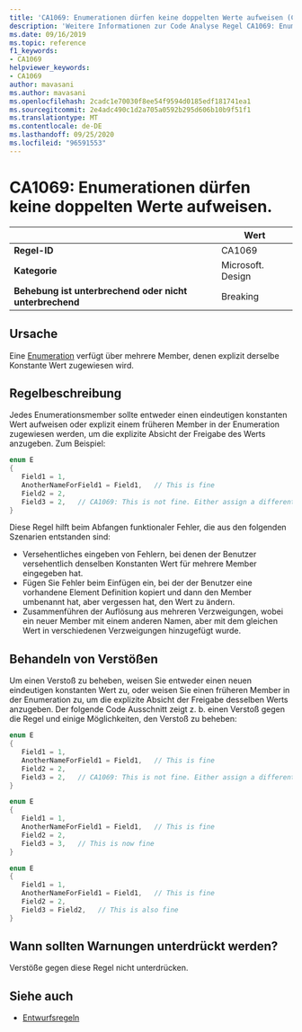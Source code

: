 ```yaml
---
title: 'CA1069: Enumerationen dürfen keine doppelten Werte aufweisen (Code Analyse)'
description: 'Weitere Informationen zur Code Analyse Regel CA1069: Enumerationen dürfen keine doppelten Werte aufweisen.'
ms.date: 09/16/2019
ms.topic: reference
f1_keywords:
- CA1069
helpviewer_keywords:
- CA1069
author: mavasani
ms.author: mavasani
ms.openlocfilehash: 2cadc1e70030f8ee54f9594d0185edf181741ea1
ms.sourcegitcommit: 2e4adc490c1d2a705a0592b295d606b10b9f51f1
ms.translationtype: MT
ms.contentlocale: de-DE
ms.lasthandoff: 09/25/2020
ms.locfileid: "96591553"
---
```

# <a name="ca1069-enums-should-not-have-duplicate-values"></a>CA1069: Enumerationen dürfen keine doppelten Werte aufweisen.

| | Wert |
|-|-|
| **Regel-ID** |CA1069|
| **Kategorie** |Microsoft. Design|
| **Behebung ist unterbrechend oder nicht unterbrechend** |Breaking|

## <a name="cause"></a>Ursache

Eine [Enumeration](../../../csharp/language-reference/builtin-types/enum.md) verfügt über mehrere Member, denen explizit derselbe Konstante Wert zugewiesen wird.

## <a name="rule-description"></a>Regelbeschreibung

Jedes Enumerationsmember sollte entweder einen eindeutigen konstanten Wert aufweisen oder explizit einem früheren Member in der Enumeration zugewiesen werden, um die explizite Absicht der Freigabe des Werts anzugeben. Zum Beispiel:

```csharp
enum E
{
   Field1 = 1,
   AnotherNameForField1 = Field1,   // This is fine
   Field2 = 2,
   Field3 = 2,   // CA1069: This is not fine. Either assign a different constant value or 'Field2' to indicate explicit intent of sharing value.
}
```

Diese Regel hilft beim Abfangen funktionaler Fehler, die aus den folgenden Szenarien entstanden sind:

- Versehentliches eingeben von Fehlern, bei denen der Benutzer versehentlich denselben Konstanten Wert für mehrere Member eingegeben hat.
- Fügen Sie Fehler beim Einfügen ein, bei der der Benutzer eine vorhandene Element Definition kopiert und dann den Member umbenannt hat, aber vergessen hat, den Wert zu ändern.
- Zusammenführen der Auflösung aus mehreren Verzweigungen, wobei ein neuer Member mit einem anderen Namen, aber mit dem gleichen Wert in verschiedenen Verzweigungen hinzugefügt wurde.

## <a name="how-to-fix-violations"></a>Behandeln von Verstößen

Um einen Verstoß zu beheben, weisen Sie entweder einen neuen eindeutigen konstanten Wert zu, oder weisen Sie einen früheren Member in der Enumeration zu, um die explizite Absicht der Freigabe desselben Werts anzugeben. Der folgende Code Ausschnitt zeigt z. b. einen Verstoß gegen die Regel und einige Möglichkeiten, den Verstoß zu beheben:

```csharp
enum E
{
   Field1 = 1,
   AnotherNameForField1 = Field1,   // This is fine
   Field2 = 2,
   Field3 = 2,   // CA1069: This is not fine. Either assign a different constant value or 'Field2' to indicate explicit intent of sharing value.
}
```

```csharp
enum E
{
   Field1 = 1,
   AnotherNameForField1 = Field1,   // This is fine
   Field2 = 2,
   Field3 = 3,   // This is now fine
}
```

```csharp
enum E
{
   Field1 = 1,
   AnotherNameForField1 = Field1,   // This is fine
   Field2 = 2,
   Field3 = Field2,   // This is also fine
}
```

## <a name="when-to-suppress-warnings"></a>Wann sollten Warnungen unterdrückt werden?

Verstöße gegen diese Regel nicht unterdrücken.

## <a name="see-also"></a>Siehe auch

- [Entwurfsregeln](design-warnings.md)

